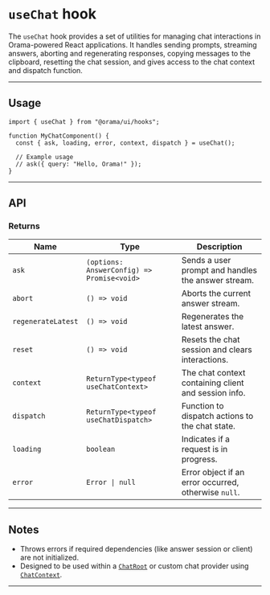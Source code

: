 # `useChat` hook

The `useChat` hook provides a set of utilities for managing chat interactions in Orama-powered React applications. It handles sending prompts, streaming answers, aborting and regenerating responses, copying messages to the clipboard, resetting the chat session, and gives access to the chat context and dispatch function.

---

## Usage

```tsx
import { useChat } from "@orama/ui/hooks";

function MyChatComponent() {
  const { ask, loading, error, context, dispatch } = useChat();

  // Example usage
  // ask({ query: "Hello, Orama!" });
}
```

---

## API

### Returns

| Name               | Type                                       | Description                                            |
| ------------------ | ------------------------------------------ | ------------------------------------------------------ |
| `ask`            | `(options: AnswerConfig) => Promise<void>` | Sends a user prompt and handles the answer stream.     |
| `abort`            | `() => void`                               | Aborts the current answer stream.                      |
| `regenerateLatest` | `() => void`                               | Regenerates the latest answer.                         |
| `reset`            | `() => void`                               | Resets the chat session and clears interactions.       |
| `context`          | `ReturnType<typeof useChatContext>`        | The chat context containing client and session info.   |
| `dispatch`         | `ReturnType<typeof useChatDispatch>`       | Function to dispatch actions to the chat state.        |
| `loading`          | `boolean`                                  | Indicates if a request is in progress.                 |
| `error`            | `Error \| null`                            | Error object if an error occurred, otherwise `null`.   |

---

## Notes

- Throws errors if required dependencies (like answer session or client) are not initialized.
- Designed to be used within a [`ChatRoot`](../components/ChatRoot.md) or custom chat provider using [`ChatContext`](../context/ChatContext.md).

---
